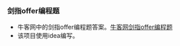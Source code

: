 ### 剑指offer编程题

- 牛客网中的剑指offer编程题答案。[牛客网剑指offer编程题](https://www.nowcoder.net/ta/coding-interviews?page=1)
- 该项目使用idea编写。
